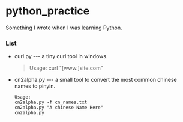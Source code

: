 # python_practice
Something I wrote when I was learning Python.

### List

- curl.py --- a tiny curl tool in windows.

    > Usage: curl "[www.]site.com"

- cn2alpha.py --- a small tool to convert the most common chinese names to pinyin.
     ```
     Usage: 
     cn2alpha.py -f cn_names.txt
     cn2alpha.py "A chinese Name Here"
     cn2alpha.py
     ```
